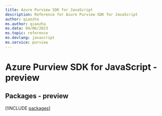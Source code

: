 ```yaml
---
title: Azure Purview SDK for JavaScript
description: Reference for Azure Purview SDK for JavaScript
author: qiaozha
ms.author: qiaozha
ms.data: 04/06/2023
ms.topic: reference
ms.devlang: javascript
ms.service: purview
---
```

# Azure Purview SDK for JavaScript - preview
## Packages - preview
[!INCLUDE [packages](purview-index.md)]